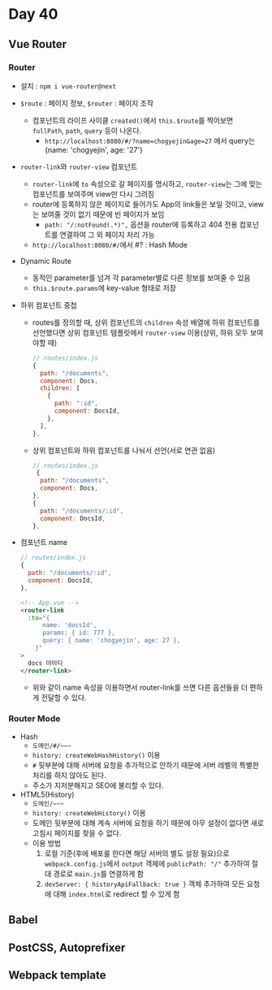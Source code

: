 # Day 40

## Vue Router

### Router

- 설치 : `npm i vue-router@next`
- `$route` : 페이지 정보, `$router` : 페이지 조작
  - 컴포넌트의 라이프 사이클 `created()`에서 `this.$route`를 찍어보면 `fullPath`, `path`, `query` 등이 나온다.
    - `http://localhost:8080/#/?name=chogyejin&age=27` 에서 query는 {name: 'chogyejin', age: '27'}
- `router-link`와 `router-view` 컴포넌트

  - `router-link`에 `to` 속성으로 갈 페이지를 명시하고, `router-view`는 그에 맞는 컴포넌트를 보여주며 view만 다시 그려짐
  - router에 등록하지 않은 페이지로 들어가도 App의 link들은 보일 것이고, view는 보여줄 것이 없기 때문에 빈 페이지가 보임
    - `path: "/:notFound(.*)",` 옵션을 router에 등록하고 404 전용 컴포넌트를 연결하여 그 외 페이지 처리 가능
  - `http://localhost:8080/#/`에서 #? : Hash Mode

- Dynamic Route
  - 동적인 parameter를 넘겨 각 parameter별로 다른 정보를 보여줄 수 있음
  - `this.$route.params`에 key-value 형태로 저장
- 하위 컴포넌트 중첩

  - routes를 정의할 때, 상위 컴포넌트의 `children` 속성 배열에 하위 컴포넌트를 선언했다면 상위 컴포넌트 템플릿에서 `router-view` 이용(상위, 하위 모두 보여야할 때)

    ```js
    // routes/index.js
    {
      path: "/documents",
      component: Docs,
      children: [
        {
          path: ":id",
          component: DocsId,
        },
      ],
    },
    ```

  - 상위 컴포넌트와 하위 컴포넌트를 나눠서 선언(서로 연관 없음)
    ```js
    // routes/index.js
     {
      path: "/documents",
      component: Docs,
    },
    {
      path: "/documents/:id",
      component: DocsId,
    },
    ```

- 컴포넌트 name

  ```js
  // routes/index.js
  {
    path: "/documents/:id",
    component: DocsId,
  },
  ```

  ```html
  <!-- App.vue -->
  <router-link
    :to="{
        name: 'docsId',
        params: { id: 777 },
        query: { name: 'chogyejin', age: 27 },
      }"
  >
    docs 아이디
  </router-link>
  ```

  - 위와 같이 name 속성을 이용하면서 router-link를 쓰면 다른 옵션들을 더 편하게 전달할 수 있다.

### Router Mode

- Hash
  - `도메인/#/~~~`
  - `history: createWebHashHistory()` 이용
  - `#` 뒷부분에 대해 서버에 요청을 추가적으로 안하기 때문에 서버 레벨의 특별한 처리를 하지 않아도 된다.
  - 주소가 지저분해지고 SEO에 불리할 수 있다.
- HTML5(History)
  - `도메인/~~~`
  - `history: createWebHistory()` 이용
  - 도메인 뒷부분에 대해 계속 서버에 요청을 하기 때문에 아무 설정이 없다면 새로고침시 페이지를 찾을 수 없다.
  - 이용 방법
    1. 로컬 기준(후에 배포룰 한다면 해당 서버의 별도 설정 필요)으로 `webpack.config.js`에서 `output` 객체에 `publicPath: "/"` 추가하여 절대 경로로 `main.js`를 연결하게 함
    2. `devServer: { historyApiFallback: true }` 객체 추가하여 모든 요청에 대해 `index.html`로 redirect 할 수 있게 함

## Babel

## PostCSS, Autoprefixer

## Webpack template
